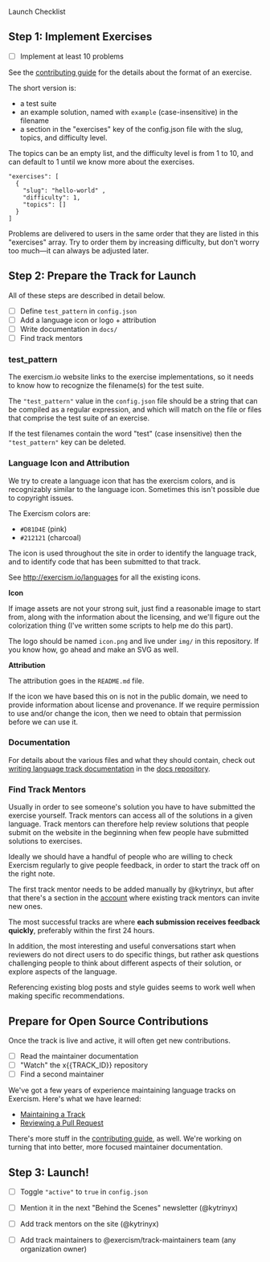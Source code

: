 Launch Checklist

## Step 1: Implement Exercises

- [ ] Implement at least 10 problems

See the [contributing guide](https://github.com/exercism/x-common/blob/master/CONTRIBUTING.md#porting-an-exercise-to-another-language-track) for the details about the format of an exercise.

The short version is:

* a test suite
* an example solution, named with `example` (case-insensitive) in the filename
* a section in the "exercises" key of the config.json file with the slug, topics, and difficulty level.

The topics can be an empty list, and the difficulty level is from 1 to 10, and can default to 1 until we know more about the exercises.

```
"exercises": [
  {
    "slug": "hello-world" ,
    "difficulty": 1,
    "topics": []
  }
]
```

Problems are delivered to users in the same order that they are listed in this "exercises" array. Try to order them by increasing difficulty, but don't worry too much—it can always be adjusted later.

## Step 2: Prepare the Track for Launch

All of these steps are described in detail below.

- [ ] Define `test_pattern` in `config.json`
- [ ] Add a language icon or logo + attribution
- [ ] Write documentation in `docs/`
- [ ] Find track mentors

### test_pattern

The exercism.io website links to the exercise implementations, so it needs to know how to recognize the filename(s) for the test suite.

The `"test_pattern"` value in the `config.json` file should be a string that can be compiled as a regular expression, and which will match on the file or files that comprise the test suite of an exercise.

If the test filenames contain the word "test" (case insensitive) then the `"test_pattern"` key can be deleted.

### Language Icon and Attribution

We try to create a language icon that has the exercism colors, and is recognizably similar to the language icon. Sometimes this isn't possible due to copyright issues.

The Exercism colors are:

* `#D81D4E` (pink)
* `#212121` (charcoal)

The icon is used throughout the site in order to identify the language track, and to identify code that has been submitted to that track.

See http://exercism.io/languages for all the existing icons.

**Icon**

If image assets are not your strong suit, just find a reasonable image to start from, along with the information about the licensing, and we'll figure out the colorization thing (I've written some scripts to help me do this part).

The logo should be named `icon.png` and live under `img/` in this repository. If you know how, go ahead and make an SVG as well.

**Attribution**

The attribution goes in the `README.md` file.

If the icon we have based this on is not in the public domain, we need to provide information about license and provenance. If we require permission to use and/or change the icon, then we need to obtain that permission before we can use it.

### Documentation

For details about the various files and what they should contain, check out [writing language track documentation](https://github.com/exercism/docs/blob/master/maintaining-a-track/writing-documentation.md) in the [docs repository](https://github.com/exercism/docs).

### Find Track Mentors

Usually in order to see someone's solution you have to have submitted the exercise yourself. Track mentors can access all of the solutions in a given language. Track mentors can therefore help review solutions that people submit on the website in the beginning when few people have submitted solutions to exercises.

Ideally we should have a handful of people who are willing to check Exercism regularly to give people feedback, in order to start the track off on the right note.

The first track mentor needs to be added manually by @kytrinyx, but after that there's a section in the [account](http://exercism.io/account) where existing track mentors can invite new ones.

The most successful tracks are where **each submission receives feedback quickly**, preferably within the first 24 hours.

In addition, the most interesting and useful conversations start when reviewers do not direct users to do specific things, but rather ask questions challenging people to think about different aspects of their solution, or explore aspects of the language.

Referencing existing blog posts and style guides seems to work well when making specific recommendations.

## Prepare for Open Source Contributions

Once the track is live and active, it will often get new contributions.

- [ ] Read the maintainer documentation
- [ ] "Watch" the x{{TRACK_ID}} repository
- [ ] Find a second maintainer

We've got a few years of experience maintaining language tracks on Exercism. Here's what we have learned:

- [Maintaining a Track](https://github.com/exercism/exercism.io/blob/master/docs/maintaining-a-track.md)
- [Reviewing a Pull Request](https://github.com/exercism/exercism.io/blob/master/docs/reviewing-a-pull-request.md)

There's more stuff in the [contributing guide](https://github.com/exercism/x-common/blob/master/CONTRIBUTING.md), as well. We're working on turning that into better, more focused maintainer documentation.

## Step 3: Launch!

- [ ] Toggle `"active"` to `true` in `config.json`
- [ ] Mention it in the next "Behind the Scenes" newsletter (@kytrinyx)
- [ ] Add track mentors on the site (@kytrinyx)
- [ ] Add track maintainers to @exercism/track-maintainers team (any organization owner)

